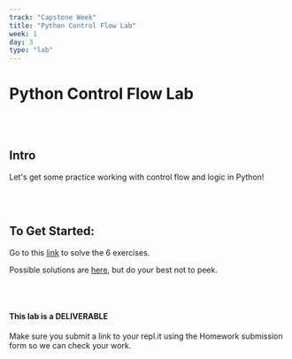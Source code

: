 ```yaml
---
track: "Capstone Week"
title: "Python Control Flow Lab"
week: 1
day: 3
type: "lab"
---
```


# Python Control Flow Lab

<br>
<br>

## Intro

Let's get some practice working with control flow and logic in Python!

<br>
<br>


## To Get Started:

Go to this [link](https://repl.it/@DanielJS/Python-Control-Flow-Lab) to solve the 6 exercises.

Possible solutions are [here](https://repl.it/@DanielJS/Python-Control-Flow-Lab-Solutions), but do your best not to peek.


<br>
<br>


#### This lab is a DELIVERABLE

Make sure you submit a link to your repl.it using the Homework submission form so we can check your work.